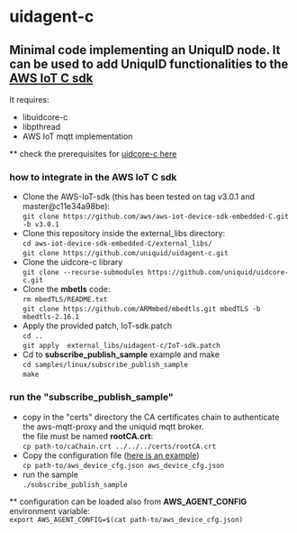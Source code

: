 # uidagent-c

## Minimal code implementing an UniquID node. It can be used to add UniquID functionalities to the [AWS IoT C sdk](https://github.com/aws/aws-iot-device-sdk-embedded-C)

It requires:
- libuidcore-c
- libpthread
- AWS IoT mqtt implementation

** check the prerequisites for [uidcore-c here](https://github.com/uniquid/uidcore-c#how-to-build)
### how to integrate in the AWS IoT C sdk
- Clone the AWS-IoT-sdk (this has been tested on tag v3.0.1 and master@c11e34a98be):<br>
``git clone https://github.com/aws/aws-iot-device-sdk-embedded-C.git -b v3.0.1``
- Clone this repository inside the external_libs directory:<br>
``cd aws-iot-device-sdk-embedded-C/external_libs/``<br>
``git clone https://github.com/uniquid/uidagent-c.git``
- Clone the uidcore-c library<br>
``git clone --recurse-submodules https://github.com/uniquid/uidcore-c.git``
- Clone the **mbetls** code:<br>
``rm mbedTLS/README.txt``<br>
``git clone https://github.com/ARMmbed/mbedtls.git mbedTLS -b mbedtls-2.16.1``
- Apply the provided patch, IoT-sdk.patch<br>
``cd ..``<br>
``git apply  external_libs/uidagent-c/IoT-sdk.patch``
- Cd to **subscribe_publish_sample** example and make<br>
``cd samples/linux/subscribe_publish_sample``<br>
``make``

### run the "subscribe_publish_sample"
- copy in the "certs" directory the CA certificates chain to authenticate the aws-mqtt-proxy and the uniquid mqtt broker.<br>
the file must be named **rootCA.crt**:<br>
``cp path-to/caChain.crt ../../../certs/rootCA.crt``
- Copy the configuration file ([here is an example](https://github.com/uniquid/uidagent-c/blob/master/aws_device_cfg.json))<br>
``cp path-to/aws_device_cfg.json aws_device_cfg.json``
- run the sample<br>
``./subscribe_publish_sample``

** configuration can be loaded also from **AWS_AGENT_CONFIG** environment variable:<br>
``export AWS_AGENT_CONFIG=$(cat path-to/aws_device_cfg.json)``
